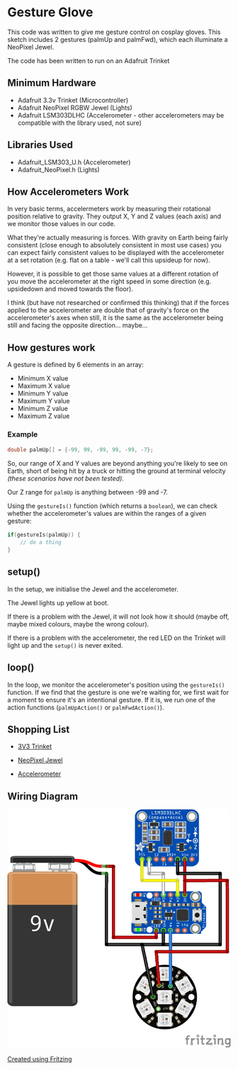 # Gesture Glove

This code was written to give me gesture control on cosplay gloves. This sketch includes 2 gestures (palmUp and palmFwd), which each illuminate a NeoPixel Jewel.

The code has been written to run on an Adafruit Trinket

## Minimum Hardware

* Adafruit 3.3v Trinket (Microcontroller)
* Adafruit NeoPixel RGBW Jewel (Lights)
* Adafruit LSM303DLHC (Accelerometer - other accelerometers may be compatible with the library used, not sure)

## Libraries Used

* Adafruit_LSM303_U.h (Accelerometer)
* Adafruit_NeoPixel.h (Lights)

## How Accelerometers Work

In very basic terms, accelermeters work by measuring their rotational position relative to gravity. They output X, Y and Z values (each axis) and we monitor those values in our code.

What they're actually measuring is forces. With gravity on Earth being fairly consistent (close enough to absolutely consistent in most use cases) you can expect fairly consistent values to be displayed with the accelerometer at a set rotation (e.g. flat on a table - we'll call this upsideup for now).

However, it is possible to get those same values at a different rotation of you move the accelerometer at the right speed in some direction (e.g. upsidedown and moved towards the floor).

I think (but have not researched or confirmed this thinking) that if the forces applied to the accelerometer are double that of gravity's force on the accelerometer's axes when still, it is the same as the accelerometer being still and facing the opposite direction... maybe...

## How gestures work

A gesture is defined by 6 elements in an array:
* Minimum X value
* Maximum X value
* Minimum Y value
* Maximum Y value
* Minimum Z value
* Maximum Z value

### Example

```C
double palmUp[] = {-99, 99, -99, 99, -99, -7};
```

So, our range of X and Y values are beyond anything you're likely to see on Earth, short of being hit by a truck or hitting the ground at terminal velocity *(these scenarios have not been tested)*.

Our Z range for `palmUp` is anything between -99 and -7.

Using the `gestureIs()` function (which returns a `boolean`), we can check whether the accelerometer's values are within the ranges of a given gesture:

```C
if(gestureIs(palmUp)) {
	// do a thing
}
```

## setup()
In the setup, we initialise the Jewel and the accelerometer.

The Jewel lights up yellow at boot.

If there is a problem with the Jewel, it will not look how it should (maybe off, maybe mixed colours, maybe the wrong colour).

If there is a problem with the accelerometer, the red LED on the Trinket will light up and the `setup()` is never exited.

## loop()

In the loop, we monitor the accelerometer's position using the `gestureIs()` function. If we find that the gesture is one we're waiting for, we first wait for a moment to ensure it's an intentional gesture. If it is, we run one of the action functions (`palmUpAction()` or `palmFwdAction()`).

## Shopping List

* [3V3 Trinket](https://www.rapidonline.com/adafruit-1500-trinket-3v3-attiny85-arduino-compatible-75-0580)

* [NeoPixel Jewel](https://www.rapidonline.com/adafruit-2859-neopixel-jewel-led-module-7-x-5050-rgbw-natural-white-4500k--73-5271)

* [Accelerometer](https://www.rapidonline.com/adafruit-1120-3-axis-accelerometer-and-magnetometer-compass-board-75-0582)

## Wiring Diagram

![alt text](https://github.com/TalonGrayson/trinket_gesture_glove/blob/2bc6f127406a14a3f715ff000fdfd83d05ac5591/Wiring%20Diagram_bb.png "Wiring Diagram created in Fritzing")

[Created using Fritzing](https://fritzing.org/home/)
